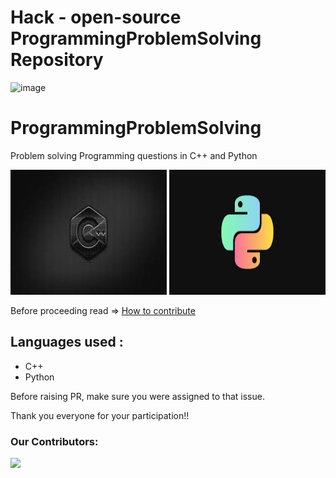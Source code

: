 # Hack - open-source ProgrammingProblemSolving Repository

![image](https://user-images.githubusercontent.com/94965458/194911661-9a70d8cd-2419-4ba4-b6a5-61833552435d.png)

# ProgrammingProblemSolving
Problem solving Programming questions in C++ and Python

<img src="img/cpp.jpg" alt="whichcar" height="200" width="250" /> <img src="img/python.png" alt="whichcar" height="200" width="250" />

Before proceeding read => [How to contribute](https://github.com/Akash88585/ProgrammingProblemSolving/blob/main/CONTRIBUTING.md)

## Languages used :
* C++
* Python

Before raising PR, make sure you were assigned to that issue.

Thank you everyone for your participation!!

### Our Contributors:

<a href="https://github.com/Akash88585/ProgrammingProblemSolving/graphs/contributors">
  <img src="https://contrib.rocks/image?repo=Alok5102R/whichcar" />
</a>
